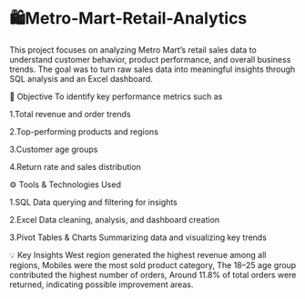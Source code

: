 # 🛍️Metro-Mart-Retail-Analytics
This project focuses on analyzing Metro Mart’s retail sales data to understand customer behavior, product performance, and overall business trends.
The goal was to turn raw sales data into meaningful insights through SQL analysis and an Excel dashboard.

🎯 Objective
To identify key performance metrics such as

1.Total revenue and order trends

2.Top-performing products and regions

3.Customer age groups

4.Return rate and sales distribution

⚙️ Tools & Technologies Used

1.SQL	Data querying and filtering for insights 

2.Excel	Data cleaning, analysis, and dashboard creation

3.Pivot Tables & Charts	Summarizing data and visualizing key trends

💡 Key Insights
West region generated the highest revenue among all regions,
Mobiles were the most sold product category,
The 18–25 age group contributed the highest number of orders,
Around 11.8% of total orders were returned, indicating possible improvement areas.

